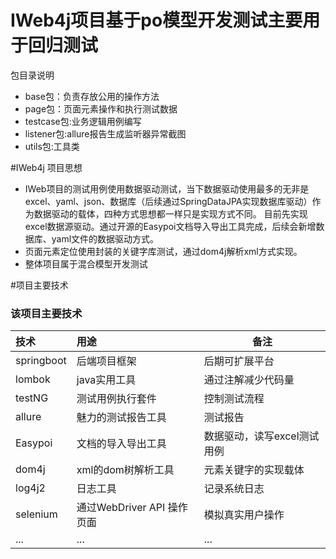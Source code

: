 # IWeb4j项目基于po模型开发测试主要用于回归测试

包目录说明
- base包：负责存放公用的操作方法
- page包：页面元素操作和执行测试数据
- testcase包:业务逻辑用例编写
- listener包:allure报告生成监听器异常截图
- utils包:工具类

#IWeb4j 项目思想
- IWeb项目的测试用例使用数据驱动测试，当下数据驱动使用最多的无非是excel、yaml、json、数据库（后续通过SpringDataJPA实现数据库驱动）作为数据驱动的载体，四种方式思想都一样只是实现方式不同。
目前先实现excel数据源驱动。通过开源的Easypoi文档导入导出工具完成，后续会新增数据库、yaml文件的数据驱动方式。
- 页面元素定位使用封装的关键字库测试，通过dom4j解析xml方式实现。
- 整体项目属于混合模型开发测试

#项目主要技术
 
### 该项目主要技术
技术  | 用途  | 备注
:----------- | :----------- |-----------
springboot| 后端项目框架  | 后期可扩展平台
lombok| java实用工具  | 通过注解减少代码量
testNG| 测试用例执行套件| 控制测试流程
allure| 魅力的测试报告工具|测试报告
Easypoi| 文档的导入导出工具|数据驱动，读写excel测试用例
dom4j| xml的dom树解析工具|元素关键字的实现载体
log4j2| 日志工具|记录系统日志
selenium| 通过WebDriver API 操作页面|模拟真实用户操作
...| ...|...

